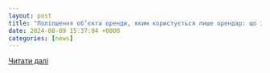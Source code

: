 ```yaml
---
layout: post
title: "Поліпшення об’єкта оренди, яким користується лише орендар: що з ПДВ?"
date: 2024-08-09 15:37:04 +0000
categories: [news]
---
```


[Читати далі](https://news.dtkt.ua/taxation/pdv/92329-polipsennia-objekta-orendi-iakim-koristujetsia-lise-orendar-shho-z-pdv)
